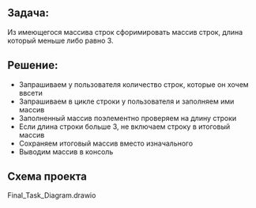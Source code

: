 ## Задача:
Из имеющегося массива строк сфоримировать массив строк,
длина который меньше либо равно 3.

## Решение:
* Запрашиваем у пользователя количество строк, которые он хочем ввсети
* Запрашиваем в цикле строки у пользователя и заполняем ими массив
* Заполненный массив поэлементно проверяем на длину строки
* Если длина строки больше 3, не включаем строку в итоговый массив
* Сохраняем итоговый массив вместо изначального
* Выводим массив в консоль

## Схема проекта
Final_Task_Diagram.drawio